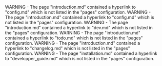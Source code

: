 WARNING -  The page "introduction.md" contained a hyperlink to "config.md" which is not listed in the "pages" configuration. 
WARNING -  The page "introduction.md" contained a hyperlink to "config.md" which is not listed in the "pages" configuration. 
WARNING -  The page "introduction.md" contained a hyperlink to "dev.md" which is not listed in the "pages" configuration. 
WARNING -  The page "introduction.md" contained a hyperlink to "todo.md" which is not listed in the "pages" configuration. 
WARNING -  The page "introduction.md" contained a hyperlink to "changelog.md" which is not listed in the "pages" configuration. 
WARNING -  The page "installation.md" contained a hyperlink to "developper_guide.md" which is not listed in the "pages" configuration.
